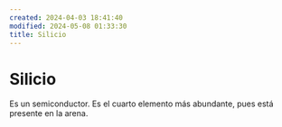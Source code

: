 ```yaml
---
created: 2024-04-03 18:41:40
modified: 2024-05-08 01:33:30
title: Silicio
---
```


# Silicio

Es un semiconductor. Es el cuarto elemento más abundante, pues está presente en la arena.
